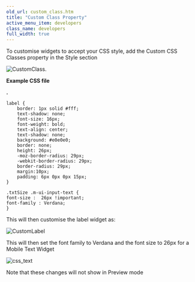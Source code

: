 ```yaml
---
old_url: custom_class.htm
title: "Custom Class Property"
active_menu_item: developers
class_name: developers
full_width: true
---
```



To customise widgets to accept your CSS style, add the Custom CSS Classes property in the Style section

![CustomClass.](/img/docs/customclass..zoom74.png)

**Example CSS file**

**.**

    label {
        border: 1px solid #fff;
        text-shadow: none;
        font-size: 16px;
        font-weight: bold;
        text-align: center;
        text-shadow: none;
        background: #e0e0e0;
        border: none;
        height: 26px;
        -moz-border-radius: 29px;
        -webkit-border-radius: 29px;
        border-radius: 29px;
        margin:10px;
        padding: 6px 0px 0px 15px;
    }
     
    .txtSize .m-ui-input-text {
    font-size :  26px !important;
    font-family : Verdana;
    }
     
     
   

This will then customise the label widget as:

![CustomLabel](/img/docs/customlabel.png)

This will then set the font family to Verdana and the font size to 26px for a Mobile Text Widget

![css\_text](/img/docs/css_text.png)

Note that these changes will not show in Preview mode

